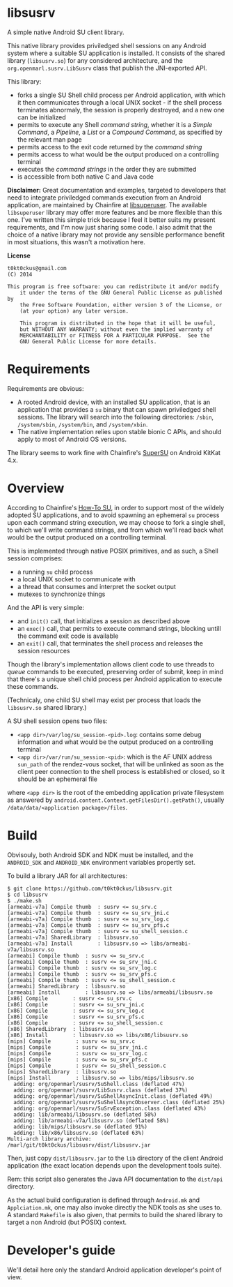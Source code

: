 libsusrv
=

A simple native Android SU client library.

This native library provides priviledged shell sessions on any Android system where a suitable SU application is installed. It consists of the shared library (`libsusrv.so`) for any considered architecture, and the `org.openmarl.susrv.LibSusrv` class that publish the JNI-exported API.

This library:
- forks a single SU Shell child process per Android application, with which it then communicates through a local UNIX socket - if the shell process terminates abnormaly, the session is properly destroyed, and a new one can be initialized
- permits to execute any Shell *command string*, whether it is a *Simple Command*, a *Pipeline*, a *List* or a *Compound Command*, as specified by the relevant man page
- permits access to the exit code returned by the *command string*
- permits access to what would be the output produced on a controlling terminal
- executes the *command strings* in the order they are submitted
- is accessible from both native C and Java code

**Disclaimer:** Great documentation and examples, targeted to developers that need to integrate priviledged commands execution from an Android application, are maintained by Chainfire at [libsuperuser](https://github.com/Chainfire/libsuperuser). The available `libsuperuser` library may offer more features and be more flexible than this one. I've written this simple trick because I feel it better suits my present requirements, and I'm now just sharing some code. I also admit that the choice of a native library may not provide any sensible performance benefit in most situations, this wasn't a motivation here.

**License**

```
t0kt0ckus@gmail.com
(C) 2014

This program is free software: you can redistribute it and/or modify
    it under the terms of the GNU General Public License as published by
    the Free Software Foundation, either version 3 of the License, or
    (at your option) any later version.

    This program is distributed in the hope that it will be useful,
    but WITHOUT ANY WARRANTY; without even the implied warranty of
    MERCHANTABILITY or FITNESS FOR A PARTICULAR PURPOSE.  See the
    GNU General Public License for more details.
```

Requirements
===

Requirements are obvious:
- A rooted Android device, with an installed SU application, that is an application that provides a `su` binary that can spawn priviledged shell sessions. The library will search into the following directories: `/sbin`, `/system/sbin`, `/system/bin`, and `/system/xbin`.
- The native implementation relies upon stable bionic C APIs, and should apply to most of Android OS versions.

The library seems to work fine with Chainfire's [SuperSU](http://www.chainfire.eu/projects/52/SuperSU/) on Android KitKat 4.x.  

Overview
===

According to Chainfire's [How-To SU](http://su.chainfire.eu/), in order to support most of the wildely adopted SU applications, and to avoid spawning an ephemeral `su` process upon each command string execution, we may choose to fork a single shell, to which we'll write command strings, and from which we'll read back what would be the output produced on a controlling terminal.

This is implemented through native POSIX primitives, and as such, a Shell session comprises:
- a running `su` child process
- a local UNIX socket to communicate with
- a thread that consumes and interpret the socket output
- mutexes to synchronize things
 
And the API is very simple:
- and `init()` call, that initializes a session as described above
- an `exec()` call, that permits to execute command strings, blocking untill the command exit code is available
- an `exit()` call, that terminates the shell process and releases the session resources

Though the library's implementation allows client code to use threads to *queue* commands to be executed, preserving order of submit, keep in mind that there's a unique shell child process per Android application to execute these commands.

(Technicaly, one child SU shell may exist per process that loads the `libsusrv.so` shared library.)

A SU shell session opens two files:
- `<app dir>/var/log/su_session-<pid>.log`: contains some debug information and what would be the output produced on a controlling terminal
- `<app dir>/var/run/su_session-<pid>`: which is the AF UNIX address `sun_path` of the rendez-vous socket, that will be unlinked as soon as the client peer connection to the shell process is established or closed, so it should be an ephemeral file

where `<app dir>` is the root of the embedding application private filesystem as answered by `android.content.Context.getFilesDir().getPath()`, usually `/data/data/<application package>/files`.


Build
===

Obvisouly, both Android SDK and NDK must be installed, and the `ANDROID_SDK` and `ANDROID_NDK` environment variables propertly set.

To build a library JAR for all architectures:
```
$ git clone https://github.com/t0kt0ckus/libsusrv.git
$ cd libsusrv
$ ./make.sh 
[armeabi-v7a] Compile thumb  : susrv <= su_srv.c
[armeabi-v7a] Compile thumb  : susrv <= su_srv_jni.c
[armeabi-v7a] Compile thumb  : susrv <= su_srv_log.c
[armeabi-v7a] Compile thumb  : susrv <= su_srv_pfs.c
[armeabi-v7a] Compile thumb  : susrv <= su_shell_session.c
[armeabi-v7a] SharedLibrary  : libsusrv.so
[armeabi-v7a] Install        : libsusrv.so => libs/armeabi-v7a/libsusrv.so
[armeabi] Compile thumb  : susrv <= su_srv.c
[armeabi] Compile thumb  : susrv <= su_srv_jni.c
[armeabi] Compile thumb  : susrv <= su_srv_log.c
[armeabi] Compile thumb  : susrv <= su_srv_pfs.c
[armeabi] Compile thumb  : susrv <= su_shell_session.c
[armeabi] SharedLibrary  : libsusrv.so
[armeabi] Install        : libsusrv.so => libs/armeabi/libsusrv.so
[x86] Compile        : susrv <= su_srv.c
[x86] Compile        : susrv <= su_srv_jni.c
[x86] Compile        : susrv <= su_srv_log.c
[x86] Compile        : susrv <= su_srv_pfs.c
[x86] Compile        : susrv <= su_shell_session.c
[x86] SharedLibrary  : libsusrv.so
[x86] Install        : libsusrv.so => libs/x86/libsusrv.so
[mips] Compile        : susrv <= su_srv.c
[mips] Compile        : susrv <= su_srv_jni.c
[mips] Compile        : susrv <= su_srv_log.c
[mips] Compile        : susrv <= su_srv_pfs.c
[mips] Compile        : susrv <= su_shell_session.c
[mips] SharedLibrary  : libsusrv.so
[mips] Install        : libsusrv.so => libs/mips/libsusrv.so
  adding: org/openmarl/susrv/SuShell.class (deflated 47%)
  adding: org/openmarl/susrv/LibSusrv.class (deflated 37%)
  adding: org/openmarl/susrv/SuShellAsyncInit.class (deflated 49%)
  adding: org/openmarl/susrv/SuShellAsyncObserver.class (deflated 25%)
  adding: org/openmarl/susrv/SuSrvException.class (deflated 43%)
  adding: lib/armeabi/libsusrv.so (deflated 58%)
  adding: lib/armeabi-v7a/libsusrv.so (deflated 58%)
  adding: lib/mips/libsusrv.so (deflated 91%)
  adding: lib/x86/libsusrv.so (deflated 63%)
Multi-arch library archive: /marl/git/t0kt0ckus/libsusrv/dist/libsusrv.jar  
```

Then, just copy `dist/libsusrv.jar` to the `lib` directory of the client Android application (the exact location depends upon the development tools suite).

Rem: this script also generates the Java API documentation to the `dist/api` directory.

As the actual build configuration is defined through `Android.mk` and `Applciation.mk`, one may also invoke directly the NDK tools as she uses to.
A standard `Makefile` is also given, that permits to build the shared library to target a non Android (but POSIX) context.

Developer's guide
===

We'll detail here only the standard Android application developer's point of view.



